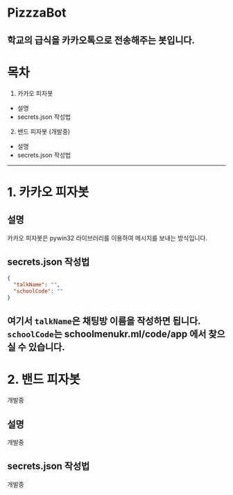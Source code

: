 # PizzzaBot
학교의 급식을 카카오톡으로 전송해주는 봇입니다.
------------
# 목차
1. 카카오 피자봇
  + 설명
  + secrets.json 작성법
2. 밴드 피자봇 (개발중)
  + 설명
  + secrets.json 작성법
------------
# 1. 카카오 피자봇

## 설명
카카오 피자봇은 pywin32 라이브러리를 이용하여 메시지를 보내는 방식입니다.

## secrets.json 작성법
```json
{
  "talkName": "",
  "schoolCode": ""
}
```
여기서 ```talkName```은 채팅방 이름을 작성하면 됩니다.
```schoolCode```는 schoolmenukr.ml/code/app 에서 찾으실 수 있습니다.
------------
# 2. 밴드 피자봇
개발중

## 설명
개발중

## secrets.json 작성법
개발중
